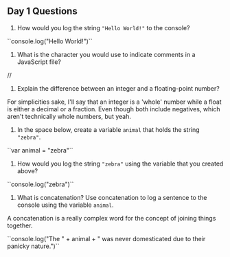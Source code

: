 ## Day 1 Questions

1. How would you log the string `"Hello World!"` to the console?

<p>``console.log("Hello World!")``</p>

1. What is the character you would use to indicate comments in a JavaScript file?
<p>//</p>

1. Explain the difference between an integer and a floating-point number?
<p>For simplicities sake, I'll say that an integer is a 'whole' number while a float is either a decimal or a fraction. Even though both include negatives, which aren't technically whole numbers, but yeah.</p>

1. In the space below, create a variable `animal` that holds the string `"zebra"`.
<p>``var animal = "zebra"``</p>

1. How would you log the string `"zebra"` using the variable that you created above?
<p>``console.log("zebra")``</p>

1. What is concatenation? Use concatenation to log a sentence to the console using the variable `animal`.
<p>A concatenation is a really complex word for the concept of joining things together.</p>
<p>``console.log("The " + animal + " was never domesticated due to their panicky nature.")``</p>
